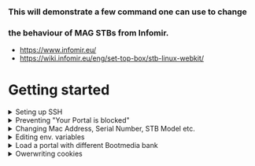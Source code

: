 ### This will demonstrate a few command one can use to change 
### the behaviour of MAG STBs from Infomir.
 - https://www.infomir.eu/
 - https://wiki.infomir.eu/eng/set-top-box/stb-linux-webkit/



# Getting started

<details>
<summary> Seting up SSH </summary>

 

- The shipped Firmware has port 22 open for SSH-Connections.

- This is not the case if you updated the Firmware from Settings.
(You can install one with the port 22 open from: [https://soft.infomir.com/](https://soft.infomir.com/))

- By default you can use user ```root``` and ```930920``` as user and password respectivly.

- You can change that to whatever you like, and/or set up SSH to use your public key.
    - ```ssh-copy-id -i ~/.ssh/mykey root@mag_stb_IP```
    - https://www.ssh.com/academy/ssh/copy-id

</details>



<details>

<summary> Preventing "Your Portal is blocked" </summary>

- Infomir will try to connet to different domains to get a list of blocked portals.

- Download Portal domains to a file.
    - Then it will be saved to ```/mnt/Userfs/data/ad.json```
- You can create a script to remove this file on every boot.

- Open up ```vi``` to edit ```/etc/hosts```
    - ```bash vi /etc/hosts```
    - add following domains there:
    - ```0.0.0.0 stat.infomir.com```
    - ```0.0.0.0 <your STB model>.dbcs.infomir.com```

    - # If this does not do anything, alternate the NAND. 


</details>

<details>

<details>

 <summary> Create a backup of the file first </summary>

 ```scp /path/to/rdir_backup.sh  root@MAG_IP_ADDRES:/usr/local/share/app/bin/rdir.sh```

</details>
 
<summary> Changing Mac Address, Serial Number, STB Model etc. </summary>

### Printing current values
- Print current MACAddres with:
    - ```/bin/sh /usr/local/share/app/bin/rdir.sh MACAddress```
 
 
- Print current Model with:

    - ```/bin/sh /usr/local/share/app/bin/rdir.sh Model```

### Changing MACAddress
- Open up ```vi``` to edit ```/usr/local/share/app/bin/rdir.sh```
    - Find this line:  
    
      ```dd if=/dev/$device bs=1 count=32 skip=$(($shft+32)) 2>/dev/null | strings -n1 | awk '{printf ("%s", $0); exit;}'```  
      and edit it to wanted MACAddres, see below.  
        
        
        
    - ``` dd if=/dev/$device bs=1 count=32 skip=$(($shft+32)) 2>/dev/null | strings -n1 | awk '{printf ("00:1A:79:00:00:00"); exit;}' ```


### Changing STB Model
 - ```vi /usr/local/share/app/bin/rdir.sh```
 
 - Find ```dd if=/dev/$device bs=1 count=32 skip=$(($shft+96)) 2>/dev/null | strings -n1 | awk '{printf ("%s", $0); exit;}'``` 
 and edit it to any other Informir device from MAG or Aura series.  

 (AuraHD2 may come with the benifit of the option to install "apps" from Infomir portal ```http://apps.infomir.com.ua/```)
 
 ```dd if=/dev/$device bs=1 count=32 skip=$(($shft+96)) 2>/dev/null | strings -n1 | awk '{printf ("MAG254"); exit;}'``` or
 ```dd if=/dev/$device bs=1 count=32 skip=$(($shft+96)) 2>/dev/null | strings -n1 | awk '{printf ("AuraHD"); exit;}'```
</details>

 
<details>

 <summary> Editing env. variables </summary>

 ### Printing env. varibles
 ```fw_printenv```
 
 ### Changing env. variables
 You can change all the variables above  
 and [more](https://wiki.infomir.eu/eng/set-top-box/for-developers/stb-linux-webkit/customization/most-used-variables)  
    ```fw_setenv portal2 http://example.org/c```
 
</details>

<details>
   <summary> Load a portal with different Bootmedia bank </summary>

   ```cd /usr/local/share/app```  
   ```./run.sh $PORTAL_TO_LOAD "file:///usr/local/share/app/web/system/pages/loader/index.html?bootmedia=bank0"```  
    Where bootmedia can be ```bank0``` or ```bank1```
 
</details>

<details>

 <summary> Owerwriting cookies </summary>
   Avoid eventual tracking by cookies  
 
    echo "1" > /mnt/Userfs/cookies.ini
 
</details>
